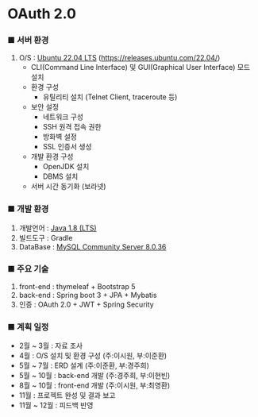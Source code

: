 # OAuth 2.0

### ■ 서버 환경
1. O/S : [Ubuntu 22.04 LTS](https://ubuntu.com/download/desktop) (https://releases.ubuntu.com/22.04/)
    - CLI(Command Line Interface) 및 GUI(Graphical User Interface) 모드 설치
    - 환경 구성 
        - 유틸리티 설치 (Telnet Client, traceroute 등)
    - 보안 설정
        - 네트워크 구성
        - SSH 원격 접속 권한
        - 방화벽 설정
        - SSL 인증서 생성
    - 개발 환경 구성
        - OpenJDK 설치
        - DBMS 설치
   - 서버 시간 동기화 (보라넷)

### ■ 개발 환경
1. 개발언어 : [Java 1.8 (LTS)](https://github.com/ojdkbuild/ojdkbuild)
2. 빌드도구 : Gradle
3. DataBase : [MySQL Community Server 8.0.36](https://dev.mysql.com/downloads/windows/installer/8.0.html)

### ■ 주요 기술
1. front-end : thymeleaf + Bootstrap 5
2. back-end : Spring boot 3 + JPA + Mybatis
3. 인증 : OAuth 2.0 + JWT + Spring Security

### ■ 계획 일정
- 2월 ~ 3월 : 자료 조사
- 4월 : O/S 설치 및 환경 구성 (주:이시원, 부:이준환)
- 5월 ~ 7월 : ERD 설계 (주:이준환, 부:경주희)
- 5월 ~ 10월 : back-end 개발 (주:경주희, 부:이현빈)
- 8월 ~ 10월 : front-end 개발 (주:이시원, 부:최영환)
- 11월 : 프로젝트 완성 및 결과 보고
- 11월 ~ 12월 : 피드백 반영
